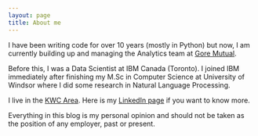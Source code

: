 ```yaml
---
layout: page
title: About me 
---
```


I have been writing code for over 10 years (mostly in Python) but now, I am currently building up and managing the Analytics team at [Gore Mutual](https://www.goremutual.ca/).

Before this, I was a Data Scientist at IBM Canada (Toronto). I joined IBM immediately after finishing my M.Sc in Computer Science at University of Windsor where I did some research in Natural Language Processing.

I live in the [KWC Area](https://en.wikipedia.org/wiki/Regional_Municipality_of_Waterloo). Here is my [LinkedIn page](https://www.linkedin.com/in/chux-ejieh-64b62970/) if you want to know more.

Everything in this blog is my personal opinion and should not be taken as the position of any employer, past or present.



